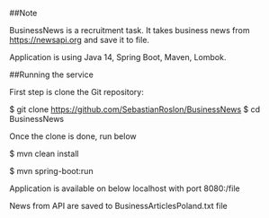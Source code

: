 ##Note

BusinessNews is a recruitment task. It takes business news from
https://newsapi.org and save it to file.

Application is using Java 14, Spring Boot, Maven, Lombok.

##Running the service

First step is clone the Git repository:

$ git clone https://github.com/SebastianRoslon/BusinessNews $ cd BusinessNews

Once the clone is done, run below

$ mvn clean install

$ mvn spring-boot:run

Application is available on below localhost with port 8080:/file

News from API are saved to BusinessArticlesPoland.txt file

